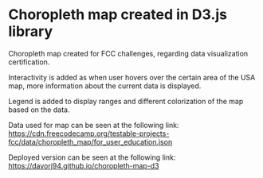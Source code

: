 # Choropleth map created in D3.js library

Choropleth map created for FCC challenges, regarding data visualization certification.

Interactivity is added as when user hovers over the certain area of the USA map, more information about the current data is displayed.

Legend is added to display ranges and different colorization of the map based on the data.

Data used for map can be seen at the following link: https://cdn.freecodecamp.org/testable-projects-fcc/data/choropleth_map/for_user_education.json

Deployed version can be seen at the following link: https://davorj94.github.io/choropleth-map-d3
